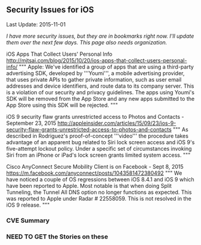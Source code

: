 ## Security Issues for iOS ##
Last Update: 2015-11-01

*I have more security issues, but they are in bookmarks right now. I'll update them over the next few days. This page also needs organization.*



iOS Apps That Collect Users' Personal Info
http://mjtsai.com/blog/2015/10/20/ios-apps-that-collect-users-personal-info/
"""
Apple: We've identified a group of apps that are using a third-party advertising SDK, developed by '''Youmi''', a mobile advertising provider, that uses private APIs to gather private information, such as user email addresses and device identifiers, and route data to its company server. This is a violation of our security and privacy guidelines. The apps using Youmi's SDK will be removed from the App Store and any new apps submitted to the App Store using this SDK will be rejected. 
"""


iOS 9 security flaw grants unrestricted access to Photos and Contacts - September 23, 2015
http://appleinsider.com/articles/15/09/23/ios-9-security-flaw-grants-unrestricted-access-to-photos-and-contacts
"""
As described in Rodriguez's proof-of-concept '''video''' the procedure takes advantage of an apparent bug related to Siri lock screen access and iOS 9's five-attempt lockout policy. Under a specific set of circumstances invoking Siri from an iPhone or iPad's lock screen grants limited system access.
"""


Cisco AnyConnect Secure Mobility Client is on Facebook - Sept 8, 2015
https://m.facebook.com/anyconnect/posts/1043581472380492
"""
We have noticed a couple of OS regressions between iOS 8.4.1 and iOS 9 which have been reported to Apple. Most notable is that when doing Split Tunneling, the Tunnel All DNS option no longer functions as expected. This was reported to Apple under Radar # 22558059. This is not resolved in the iOS 9 release.
"""


### CVE Summary ###


### NEED TO GET the Stories on these ###
